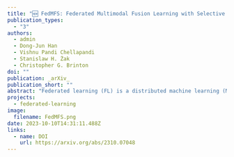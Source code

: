 ```yaml
---
title: "🆕 FedMFS: Federated Multimodal Fusion Learning with Selective Modality Communication"
publication_types:
  - "3"
authors:
  - admin
  - Dong-Jun Han
  - Vishnu Pandi Chellapandi
  - Stanislaw H. Żak
  - Christopher G. Brinton
doi: ""
publication: _arXiv_
publication_short: ""
abstract: "Federated learning (FL) is a distributed machine learning (ML) paradigm that enables clients to collaborate without accessing, infringing upon, or leaking original user data by sharing only model parameters. In the Internet of Things (IoT), edge devices are increasingly leveraging multimodal data compositions and fusion paradigms to enhance model performance. However, in FL applications, two main challenges remain open: (i) addressing the issues caused by heterogeneous clients lacking specific modalities and (ii) devising an optimal modality upload strategy to minimize communication overhead while maximizing learning performance. In this paper, we propose Federated Multimodal Fusion learning with Selective modality communication (FedMFS), a new multimodal fusion FL methodology that can tackle the above mentioned challenges. The key idea is to utilize Shapley values to quantify each modality's impact and modality model size to gauge communication overhead, so that each client can selectively upload the modality models to the server for aggregation. This enables FedMFS to flexibly balance performance against communication costs, depending on resource constraints and applications. Experiments on real-world multimodal datasets demonstrate the effectiveness of FedMFS, achieving comparable accuracy while reducing communication overhead by one twentieth compared to baselines."
projects:
  - federated-learning
image:
  filename: FedMFS.png
date: 2023-10-10T14:31:11.488Z
links:
  - name: DOI
    url: https://arxiv.org/abs/2310.07048
---
```

